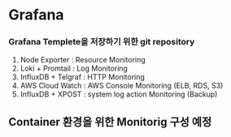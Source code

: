 # Grafana
### Grafana Templete을 저장하기 위한 git repository
1. Node Exporter : Resource Monitoring
2. Loki + Promtail : Log Monitoring
3. InfluxDB + Telgraf : HTTP Monitoring
4. AWS Cloud Watch : AWS Console Monitoring (ELB, RDS, S3)
5. InfluxDB + XPOST : system log action Monitoring (Backup)

## Container 환경을 위한 Monitorig 구성 예정
